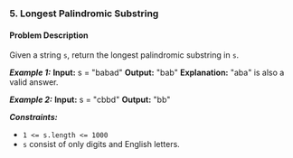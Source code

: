 ### 5. Longest Palindromic Substring

#### Problem Description

Given a string `s`, return the longest palindromic substring in `s`.

***Example 1:*** 
**Input:**  s = "babad"
**Output:**  "bab"
**Explanation:** "aba" is also a valid answer.

***Example 2:*** 
**Input:**  s = "cbbd"
**Output:**  "bb"
 
***Constraints:*** 
- `1 <= s.length <= 1000`
- `s` consist of only digits and English letters.